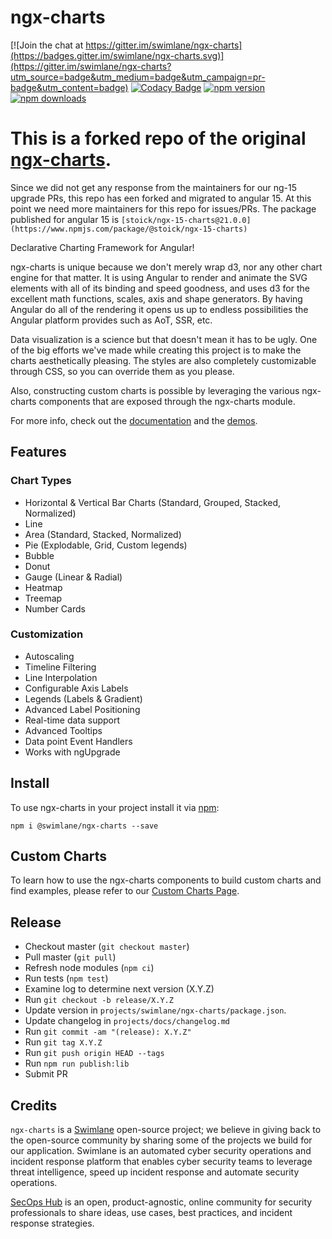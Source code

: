 # ngx-charts

[![Join the chat at https://gitter.im/swimlane/ngx-charts](https://badges.gitter.im/swimlane/ngx-charts.svg)](https://gitter.im/swimlane/ngx-charts?utm_source=badge&utm_medium=badge&utm_campaign=pr-badge&utm_content=badge)
[![Codacy Badge](https://api.codacy.com/project/badge/Grade/b097196f7f544412a79a99080a41bbc1)](https://www.codacy.com/app/Swimlane/ngx-charts?utm_source=github.com&utm_medium=referral&utm_content=swimlane/ngx-charts&utm_campaign=Badge_Grade)
[![npm version](https://badge.fury.io/js/%40swimlane%2Fngx-charts.svg)](https://badge.fury.io/js/%40swimlane%2Fngx-charts)
[![npm downloads](https://img.shields.io/npm/dm/@swimlane/ngx-charts.svg)](https://npmjs.org/@swimlane/ngx-charts)

# This is a forked repo of the original [ngx-charts](https://github.com/swimlane/ngx-charts).

Since we did not get any response from the maintainers for our ng-15 upgrade PRs, this repo has een forked and migrated to angular 15. At this point we need more maintainers for this repo for issues/PRs. The package published for angular 15 is `[stoick/ngx-15-charts@21.0.0](https://www.npmjs.com/package/@stoick/ngx-15-charts)`

Declarative Charting Framework for Angular!

ngx-charts is unique because we don't merely wrap d3, nor any other chart engine for that matter. It is using Angular to render and animate the SVG elements with all of its binding and speed goodness, and uses d3 for the excellent math functions, scales, axis and shape generators. By having Angular do all of the rendering it opens us up to endless possibilities the Angular platform provides such as AoT, SSR, etc.

Data visualization is a science but that doesn't mean it has to be ugly. One of the big efforts we've made while creating this project is to make the charts aesthetically pleasing. The styles are also completely customizable through CSS, so you can override them as you please.

Also, constructing custom charts is possible by leveraging the various ngx-charts components that are exposed through the ngx-charts module.

For more info, check out the [documentation](https://swimlane.gitbook.io/ngx-charts) and the [demos](https://swimlane.github.io/ngx-charts/).

## Features

### Chart Types

- Horizontal & Vertical Bar Charts (Standard, Grouped, Stacked, Normalized)
- Line
- Area (Standard, Stacked, Normalized)
- Pie (Explodable, Grid, Custom legends)
- Bubble
- Donut
- Gauge (Linear & Radial)
- Heatmap
- Treemap
- Number Cards

### Customization

- Autoscaling
- Timeline Filtering
- Line Interpolation
- Configurable Axis Labels
- Legends (Labels & Gradient)
- Advanced Label Positioning
- Real-time data support
- Advanced Tooltips
- Data point Event Handlers
- Works with ngUpgrade

## Install

To use ngx-charts in your project install it via [npm](https://www.npmjs.com/package/@stoick/ngx-15-charts):

```
npm i @swimlane/ngx-charts --save
```

## Custom Charts

To learn how to use the ngx-charts components to build custom charts and find examples, please refer to our [Custom Charts Page](https://github.com/mukundkatpatal/ngx-charts-15/blob/master/docs/custom-charts.md).

## Release

- Checkout master (`git checkout master`)
- Pull master (`git pull`)
- Refresh node modules (`npm ci`)
- Run tests (`npm test`)
- Examine log to determine next version (X.Y.Z)
- Run `git checkout -b release/X.Y.Z`
- Update version in `projects/swimlane/ngx-charts/package.json`.
- Update changelog in `projects/docs/changelog.md`
- Run `git commit -am "(release): X.Y.Z"`
- Run `git tag X.Y.Z`
- Run `git push origin HEAD --tags`
- Run `npm run publish:lib`
- Submit PR

## Credits

`ngx-charts` is a [Swimlane](http://swimlane.com) open-source project; we believe in giving back to the open-source community by sharing some of the projects we build for our application. Swimlane is an automated cyber security operations and incident response platform that enables cyber security teams to leverage threat intelligence, speed up incident response and automate security operations.

[SecOps Hub](http://secopshub.com) is an open, product-agnostic, online community for security professionals to share ideas, use cases, best practices, and incident response strategies.
